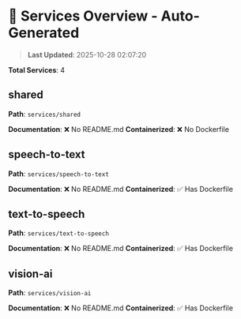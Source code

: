 # 🚀 Services Overview - Auto-Generated

> **Last Updated**: 2025-10-28 02:07:20

**Total Services**: 4

## shared

**Path**: `services/shared`

**Documentation**: ❌ No README.md
**Containerized**: ❌ No Dockerfile

## speech-to-text

**Path**: `services/speech-to-text`

**Documentation**: ❌ No README.md
**Containerized**: ✅ Has Dockerfile

## text-to-speech

**Path**: `services/text-to-speech`

**Documentation**: ❌ No README.md
**Containerized**: ✅ Has Dockerfile

## vision-ai

**Path**: `services/vision-ai`

**Documentation**: ❌ No README.md
**Containerized**: ✅ Has Dockerfile

